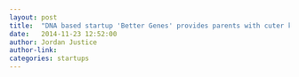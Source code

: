 ```yaml
---
layout: post
title:  "DNA based startup 'Better Genes' provides parents with cuter kids for instagram feeds" 
date:   2014-11-23 12:52:00
author: Jordan Justice
author-link:
categories: startups
---
```


